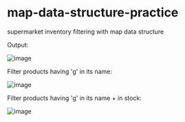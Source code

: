 # map-data-structure-practice
supermarket inventory filtering with map data structure

Output:

![image](https://github.com/marie-sheela-joseph/map-data-structure-practice/assets/92960836/682f1e3b-806f-4539-818a-8348719bcb68)

Filter products having 'g' in its name:

![image](https://github.com/marie-sheela-joseph/map-data-structure-practice/assets/92960836/eb7249e1-8aaf-4bbf-9ab8-b677e43c104b)

Filter products having 'g' in its name + in stock:

![image](https://github.com/marie-sheela-joseph/map-data-structure-practice/assets/92960836/40f789ff-8cbc-49b4-bd45-aa36e2d79274)
